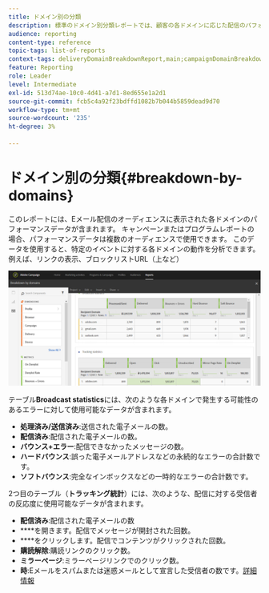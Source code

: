 ```yaml
---
title: ドメイン別の分類
description: 標準のドメイン別分類レポートでは、顧客の各ドメインに応じた配信のパフォーマンスデータについて学習します。
audience: reporting
content-type: reference
topic-tags: list-of-reports
context-tags: deliveryDomainBreakdownReport,main;campaignDomainBreakdownReport,main;programDomainBreakdownReport,main
feature: Reporting
role: Leader
level: Intermediate
exl-id: 513d74ae-10c0-4d41-a7d1-8ed655e1a2d1
source-git-commit: fcb5c4a92f23bdffd1082b7b044b5859dead9d70
workflow-type: tm+mt
source-wordcount: '235'
ht-degree: 3%

---
```


# ドメイン別の分類{#breakdown-by-domains}

このレポートには、Eメール配信のオーディエンスに表示された各ドメインのパフォーマンスデータが含まれます。 キャンペーンまたはプログラムレポートの場合、パフォーマンスデータは複数のオーディエンスで使用できます。 このデータを使用すると、特定のイベントに対する各ドメインの動作を分析できます。 例えば、リンクの表示、ブロックリストURL（上など）

![](assets/delivery_reports_6.png)

テーブル&#x200B;**Broadcast statistics**&#x200B;には、次のような各ドメインで発生する可能性のあるエラーに対して使用可能なデータが含まれます。

* **処理済み/送信済み**:送信された電子メールの数。
* **配信済み**:配信された電子メールの数。
* **バウンス+エラー**:配信できなかったメッセージの数。
* **ハードバウンス**:誤った電子メールアドレスなどの永続的なエラーの合計数です。
* **ソフトバウンス**:完全なインボックスなどの一時的なエラーの合計数です。

2つ目のテーブル（**トラッキング統計**）には、次のような、配信に対する受信者の反応度に使用可能なデータが含まれます。

* **配信済み**:配信された電子メールの数
* ****&#x200B;を開きます。配信でメッセージが開封された回数。
* ****&#x200B;をクリックします。配信でコンテンツがクリックされた回数。
* **購読解除**:購読リンクのクリック数。
* **ミラーページ**:ミラーページリンクでのクリック数。
* **時**:Eメールをスパムまたは迷惑メールとして宣言した受信者の数です。[詳細情報](../../audiences/using/about-opt-in-and-opt-out-in-campaign.md)
